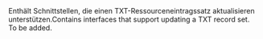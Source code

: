 <Namespace Name="Microsoft.Azure.Management.Dns.Fluent.DnsRecordSet.UpdateTxtRecordSet">
  <Docs>
    <summary><span data-ttu-id="3b272-101">Enthält Schnittstellen, die einen TXT-Ressourceneintragssatz aktualisieren unterstützen.</span><span class="sxs-lookup"><span data-stu-id="3b272-101">Contains interfaces that support updating a TXT record set.</span></span></summary> 
    <remarks>To be added.</remarks>
  </Docs>
</Namespace>
